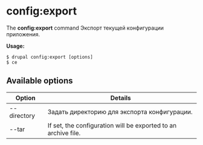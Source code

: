 # config:export
The **config:export** command Экспорт текущей конфигурации приложения.

**Usage:**
```
$ drupal config:export [options] 
$ ce  
```

## Available options
Option | Details
-------|-------------
--directory | Задать директорию для экспорта конфигурации.
--tar | If set, the configuration will be exported to an archive file.

